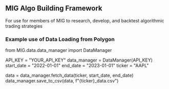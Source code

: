 ## MIG Algo Building Framework

For use for members of MIG to research, develop, and backtest algorithmic trading strategies

### Example use of Data Loading from Polygon

from MIG.data.data_manager import DataManager

API_KEY = "YOUR_API_KEY"
data_manager = DataManager(API_KEY)
start_date = "2022-01-01"
end_date = "2023-01-01"
ticker = "AAPL"

data = data_manager.fetch_data(ticker, start_date, end_date)
data_manager.save_to_csv(data, f"{ticker}_data.csv")

